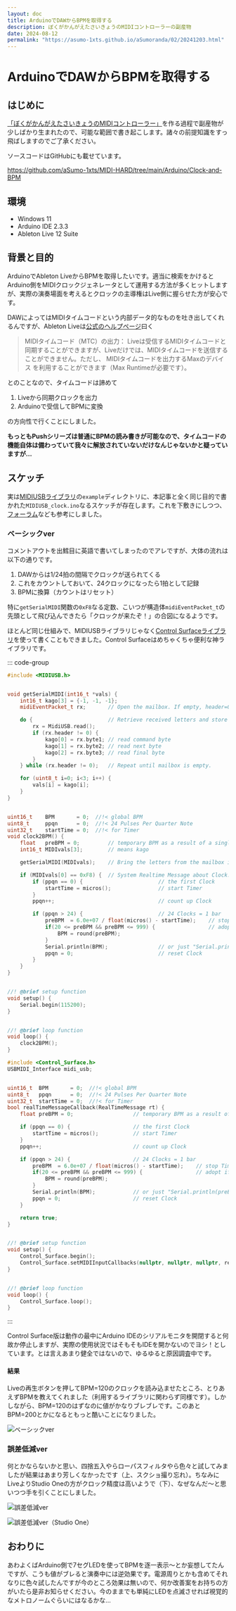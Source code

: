 ```yaml
---
layout: doc
title: ArduinoでDAWからBPMを取得する
description: ぼくがかんがえたさいきょうのMIDIコントローラーの副産物
date: 2024-08-12
permalink: "https://asumo-1xts.github.io/aSumoranda/02/20241203.html"
---
```


# ArduinoでDAWからBPMを取得する

## はじめに

[「ぼくがかんがえたさいきょうのMIDIコントローラー」](./20241204)を作る過程で副産物が少しばかり生まれたので、可能な範囲で書き起こします。諸々の前提知識をすっ飛ばしますのでご了承ください。

ソースコードはGitHubにも載せています。

https://github.com/aSumo-1xts/MIDI-HARD/tree/main/Arduino/Clock-and-BPM

## 環境

- Windows 11
- Arduino IDE 2.3.3
- Ableton Live 12 Suite

## 背景と目的

ArduinoでAbleton LiveからBPMを取得したいです。適当に検索をかけるとArduino側をMIDIクロックジェネレータとして運用する方法が多くヒットしますが、実際の演奏場面を考えるとクロックの主導権はLive側に握らせた方が安心です。

DAWによってはMIDIタイムコードという内部データ的なものを吐き出してくれるんですが、Ableton Liveは[公式のヘルプページ](https://help.ableton.com/hc/ja/articles/209071149-MIDI%E3%81%A7Live%E3%82%92%E5%90%8C%E6%9C%9F%E3%81%99%E3%82%8B "MIDIでLiveを同期する")曰く

> MIDIタイムコード（MTC）の出力： Liveは受信するMIDIタイムコードと同期することができますが、Liveだけでは、MIDIタイムコードを送信することができません。ただし、 MIDIタイムコードを出力するMaxのデバイス を利用することができます（Max Runtimeが必要です）。

とのことなので、タイムコードは諦めて

1. Liveから同期クロックを出力
2. Arduinoで受信してBPMに変換

の方向性で行くことにしました。

**もっともPushシリーズは普通にBPMの読み書きが可能なので、タイムコードの機能自体は備わっていて我々に解放されていないだけなんじゃないかと疑っていますが…**

## スケッチ

実は[MIDIUSBライブラリ](https://github.com/arduino-libraries/MIDIUSB.git "MIDIUSB Library for Arduino")の`example`ディレクトリに、本記事と全く同じ目的で書かれた`MIDIUSB_clock.ino`なるスケッチが存在します。これを下敷きにしつつ、[フォーラム](https://forum.arduino.cc/t/missing-midi-in-messages-with-midiusb-library-and-arduino-micro/453585 "Missing Midi In messages with MIDIUSB library and Arduino Micro")なども参考にしました。

### ベーシックver

コメントアウトを出鱈目に英語で書いてしまったのでアレですが、大体の流れは以下の通りです。

1. DAWからは1/24拍の間隔でクロックが送られてくる
2. これをカウントしておいて、24クロックになったら1拍として記録
3. BPMに換算（カウントはリセット）

特に`getSerialMIDI`関数の`0xF8`なる定数、こいつが構造体`midiEventPacket_t`の先頭として飛び込んできたら「クロックが来たぞ！」の合図になるようです。

ほとんど同じ仕組みで、MIDIUSBライブラリじゃなく[Control Surfaceライブラリ](https://github.com/tttapa/Control-Surface.git "Control Surface")を使って書くこともできました。Control Surfaceはめちゃくちゃ便利な神ライブラリです。

::: code-group 
```cpp [getBPM-MIDIUSB.ino]
#include <MIDIUSB.h>


void getSerialMIDI(int16_t *vals) {
    int16_t kago[3] = {-1, -1, -1};
    midiEventPacket_t rx;       // Open the mailbox. If empty, header=0.

    do {                        // Retrieve received letters and store them in kago.
        rx = MidiUSB.read();
        if (rx.header != 0) {
            kago[0] = rx.byte1; // read command byte
            kago[1] = rx.byte2; // read next byte
            kago[2] = rx.byte3; // read final byte
        }
    } while (rx.header != 0);   // Repeat until mailbox is empty.

    for (uint8_t i=0; i<3; i++) {
        vals[i] = kago[i];
    }
}


uint16_t    BPM       = 0;  //!< global BPM
uint8_t     ppqn      = 0;  //!< 24 Pulses Per Quarter Note
uint32_t    startTime = 0;  //!< for Timer
void clock2BPM() {
    float   preBPM = 0;         // temporary BPM as a result of a single calculation
    int16_t MIDIvals[3];        // means kago

    getSerialMIDI(MIDIvals);    // Bring the letters from the mailbox into the living room.

    if (MIDIvals[0] == 0xF8) {  // System Realtime Message about Clock.
        if (ppqn == 0) {                        // the first Clock
            startTime = micros();               // start Timer
        }
        ppqn++;                                 // count up Clock

        if (ppqn > 24) {                        // 24 Clocks = 1 bar
            preBPM  = 6.0e+07 / float(micros() - startTime);    // stop Timer, calculate BPM
            if(20 <= preBPM && preBPM <= 999) {                 // adopt if reasonable
                BPM = round(preBPM);
            }
            Serial.println(BPM);                // or just "Serial.println(preBPM)"
            ppqn = 0;                           // reset Clock
        }
    }
}


//! @brief setup function
void setup() {
    Serial.begin(115200);
}


//! @brief loop function
void loop() {
    clock2BPM();
}
```

```cpp [getBPM-Control_Surface.ino]
#include <Control_Surface.h>
USBMIDI_Interface midi_usb;


uint16_t  BPM       = 0;  //!< global BPM
uint8_t   ppqn      = 0;  //!< 24 Pulses Per Quarter Note
uint32_t  startTime = 0;  //!< for Timer
bool realTimeMessageCallback(RealTimeMessage rt) {
    float preBPM = 0;                   // temporary BPM as a result of a single calculation

    if (ppqn == 0) {                    // the first Clock
        startTime = micros();           // start Timer
    }
    ppqn++;                             // count up Clock

    if (ppqn > 24) {                    // 24 Clocks = 1 bar
        preBPM  = 6.0e+07 / float(micros() - startTime);    // stop Timer, calculate BPM
        if(20 <= preBPM && preBPM <= 999) {                 // adopt if reasonable
            BPM = round(preBPM);
        }
        Serial.println(BPM);            // or just "Serial.println(preBPM)"
        ppqn = 0;                       // reset Clock
    }

    return true;
}


//! @brief setup function
void setup() {
    Control_Surface.begin();
    Control_Surface.setMIDIInputCallbacks(nullptr, nullptr, nullptr, realTimeMessageCallback);
}


//! @brief loop function
void loop() {
    Control_Surface.loop();
}
```
:::

Control Surface版は動作の最中にArduino IDEのシリアルモニタを開閉すると何故か停止しますが、実際の使用状況ではそもそもIDEを開かないのでヨシ！としています。とは言えあまり健全ではないので、ゆるゆると原因調査中です。

#### 結果

Liveの再生ボタンを押してBPM=120のクロックを読み込ませたところ、とりあえずBPMを教えてくれました（利用するライブラリに関わらず同様です）。しかしながら、BPM=120のはずなのに値がかなりブレブレです。このあとBPM=200とかになるともっと酷いことになりました。

![ベーシックver](../images/240812_01.png)

### 誤差低減ver

何とかならないかと思い、四捨五入やらローパスフィルタやら色々と試してみましたが結果はあまり芳しくなかったです（上、スクショ撮り忘れ）。ちなみにLiveよりStudio Oneの方がクロック精度は高いようで（下）、なぜなんだ～と思いつつ手を引くことにしました。

![誤差低減ver](../images/240812_02.jpg)

![誤差低減ver（Studio One）](../images/240812_03.jpg)

## おわりに

あわよくばArduino側で7セグLEDを使ってBPMを逐一表示～とか妄想してたんですが、こうも値がブレると演奏中には逆効果です。電源周りとかも含めてそれなりに色々試したんですが今のところ効果は無いので、何か改善案をお持ちの方がいたら是非お知らせください。今のままでも単純にLEDを点滅させれば視覚的なメトロノームぐらいにはなるかな…